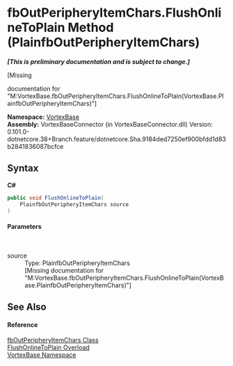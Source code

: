 # fbOutPeripheryItemChars.FlushOnlineToPlain Method (PlainfbOutPeripheryItemChars)
 _**\[This is preliminary documentation and is subject to change.\]**_

\[Missing <summary> documentation for "M:VortexBase.fbOutPeripheryItemChars.FlushOnlineToPlain(VortexBase.PlainfbOutPeripheryItemChars)"\]

**Namespace:**&nbsp;<a href="N_VortexBase.md">VortexBase</a><br />**Assembly:**&nbsp;VortexBaseConnector (in VortexBaseConnector.dll) Version: 0.101.0-dotnetcore.38+Branch.feature/dotnetcore.Sha.9184ded7250ef900bfdd1d83b2841836087bcfce

## Syntax

**C#**<br />
``` C#
public void FlushOnlineToPlain(
	PlainfbOutPeripheryItemChars source
)
```


#### Parameters
&nbsp;<dl><dt>source</dt><dd>Type: PlainfbOutPeripheryItemChars<br />\[Missing <param name="source"/> documentation for "M:VortexBase.fbOutPeripheryItemChars.FlushOnlineToPlain(VortexBase.PlainfbOutPeripheryItemChars)"\]</dd></dl>

## See Also


#### Reference
<a href="T_VortexBase_fbOutPeripheryItemChars.md">fbOutPeripheryItemChars Class</a><br /><a href="Overload_VortexBase_fbOutPeripheryItemChars_FlushOnlineToPlain.md">FlushOnlineToPlain Overload</a><br /><a href="N_VortexBase.md">VortexBase Namespace</a><br />